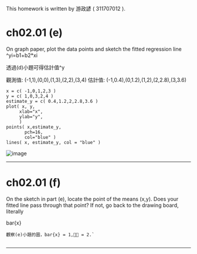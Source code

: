 This homework is written by 游政諺 ( 311707012 ).
# ch02.01 (e)
On graph paper, plot the data points and sketch the fitted regression line
^yi=b1+b2*xi

透過(d)小題可得估計值^y

觀測值: (-1,1),(0,0),(1,3),(2,2),(3,4)
估計值: (-1,0.4),(0,1.2),(1,2),(2,2.8),(3,3.6)
```
x = c( -1,0,1,2,3 )
y = c( 1,0,3,2,4 )
estimate_y = c( 0.4,1.2,2,2.8,3.6 )
plot( x, y,
     xlab="x", 
     ylab="y",
     )
points( x,estimate_y, 
       pch=16,                
       col="blue" )  
lines( x, estimate_y, col = "blue" )

```
![image](https://github.com/adni7413/hw0201_e/blob/main/b5d6cf20-bd02-4adf-8048-4596b9181ef4.png)

---
# ch02.01 (f)
On the sketch in part (e), locate the point of the means (x,y). Does your fitted line
pass through that point? If not, go back to the drawing board, literally

bar{x} 
```
觀察(e)小題的圖，bar{x} = 1,􀝕􀴤 = 2.`


```



---

